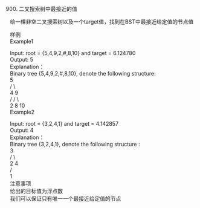 900. 二叉搜索树中最接近的值  
 
给一棵非空二叉搜索树以及一个target值，找到在BST中最接近给定值的节点值  

样例  
Example1  

Input: root = {5,4,9,2,#,8,10} and target = 6.124780  
Output: 5  
Explanation：  
Binary tree {5,4,9,2,#,8,10},  denote the following structure:  
        5  
       / \  
     4    9  
    /    / \  
   2    8  10  
Example2  
  
Input: root = {3,2,4,1} and target = 4.142857  
Output: 4  
Explanation：  
Binary tree {3,2,4,1},  denote the following structure :  
     3  
    / \  
  2    4  
 /  
1  
注意事项  
给出的目标值为浮点数  
我们可以保证只有唯一一个最接近给定值的节点  

